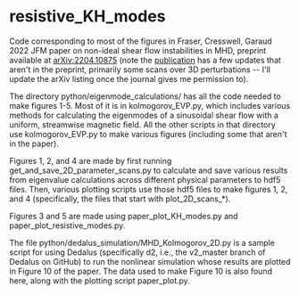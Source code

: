 # resistive_KH_modes
Code corresponding to most of the figures in Fraser, Cresswell, Garaud 2022 JFM paper on non-ideal shear flow instabilities in MHD, 
preprint available at [arXiv:2204.10875](https://arxiv.org/abs/2204.10875) (note the [publication](https://doi.org/10.1017/jfm.2022.782) has a few updates that aren't in the preprint, primarily some scans over 3D perturbations -- I'll update the arXiv listing once the journal gives me permission to).

The directory python/eigenmode_calculations/ has all the code needed to make figures 1-5. 
Most of it is in kolmogorov_EVP.py, which includes various methods for calculating the eigenmodes of a sinusoidal 
shear flow with a uniform, streamwise magnetic field. 
All the other scripts in that directory use kolmogorov_EVP.py to make various figures 
(including some that aren't in the paper). 

Figures 1, 2, and 4 are made by first running get_and_save_2D_parameter_scans.py to calculate and save various results 
from eigenvalue calculations across different physical parameters to hdf5 files. 
Then, various plotting scripts use those hdf5 files to make figures 1, 2, and 4 
(specifically, the files that start with plot_2D_scans_*). 

Figures 3 and 5 are made using paper_plot_KH_modes.py and paper_plot_resistive_modes.py.

The file python/dedalus_simulation/MHD_Kolmogorov_2D.py is a sample script for using Dedalus 
(specifically d2, i.e., the v2_master branch of Dedalus on GitHub) to run the nonlinear simulation whose results are 
plotted in Figure 10 of the paper. The data used to make Figure 10 is also found here, along with the plotting script paper_plot.py. 
